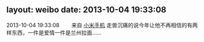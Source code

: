 layout: weibo
date: 2013-10-04 19:33:08
---
<meta name="referrer" content="no-referrer" />

2013-10-04 19:33:08  &nbsp;&nbsp;&nbsp;&nbsp;&nbsp;&nbsp; 来自 <a href="http://app.weibo.com/t/feed/22zMnn" rel="nofollow">小米手机</a>
走兽沉痛的说今年让他不再相信的有两样东西，一件是爱情一件是兰州拉面…… ​​​
